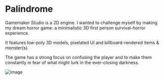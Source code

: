 # Palindrome
<p>Gamemaker Studio is a 2D engine. I wanted to challenge myself by making my dream horror game: a minimalistic 3D first person survival-horror experience.</p>
<p>It features low-poly 3D models, pixelated UI and billboard-rendered items & monster(s).</p>
<p>The game has a strong focus on confusing the player and to make them constantly in fear of what might lurk in the ever-closing darkness.</p>

![image](https://github.com/miblan/Palindrome/assets/29658804/ce0e6247-48be-4715-8c31-4cf60e0c9a01)
